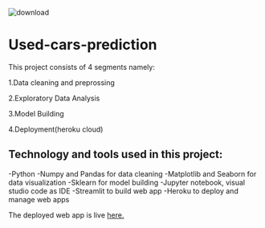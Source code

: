  ![download](https://user-images.githubusercontent.com/28493517/128543990-78bcb889-c7bd-44b7-b4be-3d458dce21fb.png)
# Used-cars-prediction
This project consists of 4 segments namely:

1.Data cleaning and preprossing 

2.Exploratory Data Analysis

3.Model Building

4.Deployment(heroku cloud)

## Technology and tools used in this project:
 -Python
 -Numpy and Pandas for data cleaning
 -Matplotlib and Seaborn for data visualization
 -Sklearn for model building
 -Jupyter notebook, visual studio code as IDE
 -Streamlit to build web app
 -Heroku to deploy and manage web apps

The deployed web app is live [here.](https://sell-any-car.herokuapp.com/)

